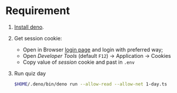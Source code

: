 # Requirement

1. [Install deno](https://deno.land/).

2. Get session cookie:
   - Open in Browser [login page](https://adventofcode.com/2021/auth/login) and login with preferred way;
   - Open *Developer Tools* (default `F12`) -> Application -> Cookies
   - Copy value of *session* cookie and past in `.env`

3. Run quiz day
    ```sh
    $HOME/.deno/bin/deno run --allow-read --allow-net 1-day.ts
    ```

